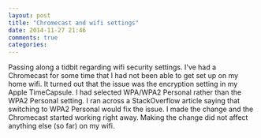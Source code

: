 ```yaml
---
layout: post
title: "Chromecast and wifi settings"
date: 2014-11-27 21:46
comments: true
categories: 
---
```

Passing along a tidbit regarding wifi security settings.
I've had a Chromecast for some time that I had not been able to get set up on my home wifi.
It turned out that the issue was the encryption setting in my Apple TimeCapsule.
I had selected WPA/WPA2 Personal rather than the WPA2 Personal setting.
I ran across a StackOverflow article saying that switching to WPA2 Personal would fix the issue.
I made the change and the Chromecast started working right away. Making the change did not affect anything else (so far) on my wifi.﻿

